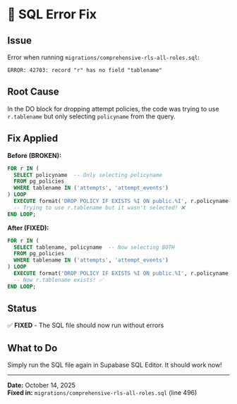 # 🔧 SQL Error Fix

## Issue
Error when running `migrations/comprehensive-rls-all-roles.sql`:
```
ERROR: 42703: record "r" has no field "tablename"
```

## Root Cause
In the DO block for dropping attempt policies, the code was trying to use `r.tablename` but only selecting `policyname` from the query.

## Fix Applied

**Before (BROKEN):**
```sql
FOR r IN (
  SELECT policyname  -- Only selecting policyname
  FROM pg_policies
  WHERE tablename IN ('attempts', 'attempt_events')
) LOOP
  EXECUTE format('DROP POLICY IF EXISTS %I ON public.%I', r.policyname, r.tablename);
  -- Trying to use r.tablename but it wasn't selected! ❌
END LOOP;
```

**After (FIXED):**
```sql
FOR r IN (
  SELECT tablename, policyname  -- Now selecting BOTH
  FROM pg_policies
  WHERE tablename IN ('attempts', 'attempt_events')
) LOOP
  EXECUTE format('DROP POLICY IF EXISTS %I ON public.%I', r.policyname, r.tablename);
  -- Now r.tablename exists! ✅
END LOOP;
```

## Status
✅ **FIXED** - The SQL file should now run without errors

## What to Do
Simply run the SQL file again in Supabase SQL Editor. It should work now!

---

**Date:** October 14, 2025  
**Fixed in:** `migrations/comprehensive-rls-all-roles.sql` (line 496)









